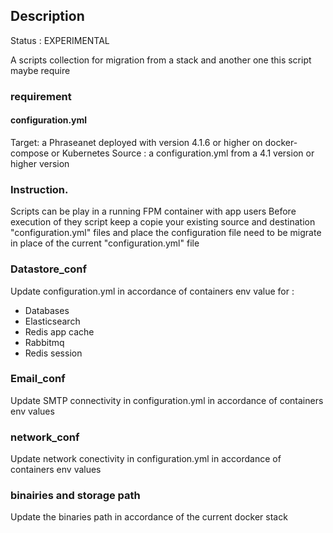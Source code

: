 ## Description

Status : EXPERIMENTAL

A scripts collection for migration from a stack and another one
this script maybe require 


### requirement 

#### configuration.yml 
Target: a Phraseanet deployed with version 4.1.6 or higher on docker-compose or Kubernetes
Source : a configuration.yml from a 4.1 version or higher version 

### Instruction.

Scripts can be play in a running FPM container with app users
Before execution of they script keep a copie your existing source and destination "configuration.yml" files
and place the configuration file need to be migrate in place of the current "configuration.yml" file

### Datastore_conf

 Update configuration.yml in accordance of containers env value for :

  - Databases
  - Elasticsearch 
  - Redis app cache
  - Rabbitmq 
  - Redis session 


### Email_conf

Update SMTP connectivity in configuration.yml in accordance of containers env values  


### network_conf

Update network conectivity in configuration.yml in accordance of containers env values 

### binairies and storage path

Update the binaries path in accordance of the current docker stack 



